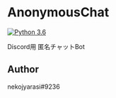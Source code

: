 # AnonymousChat

[![Python 3.6](https://img.shields.io/badge/python-3.6-blue.svg)](https://www.python.org/downloads/release/python-360/)

Discord用 匿名チャットBot


## Author

nekojyarasi#9236